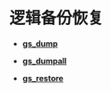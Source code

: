 # 逻辑备份恢复<a name="ZH-CN_TOPIC_0289897021"></a>

-   **[gs\_dump](../ToolandCommandReference/gs_dump.md)**  

-   **[gs\_dumpall](../ToolandCommandReference/gs_dumpall.md)**  

-   **[gs\_restore](../ToolandCommandReference/gs_restore.md)**  


